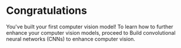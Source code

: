 # Congratulations

You've built your first computer vision model! To learn how to further enhance your computer vision models, proceed to Build convolutional neural networks (CNNs) to enhance computer vision.